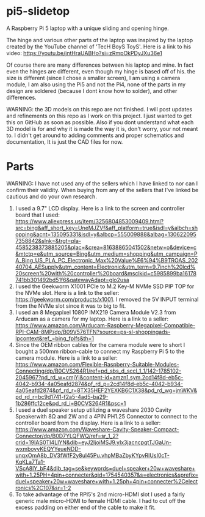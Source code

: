 # pi5-slidetop
A Raspberry Pi 5 laptop with a unique sliding and opening hinge. 

The hinge and various other parts of the laptop was inspired by the laptop created by the YouTube channel of 'TecH BoyS ToyS'. Here is a link to his video: https://youtu.be/jntHraUABHo?si=zRmpOkPDyJXu36e1




 Of course there are many differences between his laptop and mine. In fact even the hinges are different, even though my hinge is based off of his. the size is different (since I chose a smaller screen), I am using a camera module, I am also using the Pi5 and not the Pi4, none of the parts in my design are soldered (because I dont know how to solder), and other differences.


WARNING: the 3D models on this repo are not finished. I will post updates and refinements on this repo as I work on this project. I just wanted to get this on GitHub as soon as possible. Also if you dont understand what each 3D model is for and why it is made the way it is, don't worry, your  not meant to. I didn't get around to adding comments and proper schematics and documentation, It is just the CAD files for now.

# Parts

WARNING: I have not used any of the sellers which I have linked to nor can I confirm their validity. When buying from any of the sellers that I've linked be cautious and do your own research. 

1. I used a 9.7" LCD display. Here is a link to the screen and controller board that I used: https://www.aliexpress.us/item/3256804853009409.html?src=bing&aff_short_key=UneMJZVf&aff_platform=true&isdl=y&albch=shopping&acnt=135095331&isdl=y&albcp=555009888&albag=1306220957358842&slnk=&trgt=pla-4585238373885205&plac=&crea=81638865041502&netw=o&device=c&mtctp=e&utm_source=Bing&utm_medium=shopping&utm_campaign=PA_Bing_US_PLA_PC_Electronic_Max%20Value%E6%94%B9TROAS_20240704_AESupply&utm_content=Electronic&utm_term=9.7inch%20lcd%20screen%20with%20controller%20board&msclkid=c5985899ba16178741bb301492bd51f6&gatewayAdapt=glo2usa
2. I used the Geekworm X1001 PCIe to M.2 Key-M NVMe SSD PIP TOP for the NVMe slot. Here is a link to the seller: https://geekworm.com/products/x1001. I removed the 5V INPUT terminal from the NVMe slot since it was to big to fit.
3. I used an 8 Megapixel 1080P IMX219 Camera Module V2.3 from Arducam as a camera for my laptop. Here is a link to a seller: https://www.amazon.com/Arducam-Raspberry-Megapixel-Compatible-RPI-CAM-8MP/dp/B09V576TFN?source=ps-sl-shoppingads-lpcontext&ref_=bing_fplfs&th=1
4. Since the OEM ribbon cables for the camera module were to short I bought a 500mm ribbon-cable to connect my Raspberry Pi 5 to the camera module. Here is a link to a seller: https://www.amazon.com/Flexible-Raspberry-Suitable-Modules-Connecting/dp/B0CVS264R1/ref=pd_sbs_d_sccl_1_1/142-1785102-2045967?pd_rd_w=cmjYj&content-id=amzn1.sym.2cd14f8d-eb5c-4042-b934-4a05eafd2874&pf_rd_p=2cd14f8d-eb5c-4042-b934-4a05eafd2874&pf_rd_r=8TX35HEF2YEXKB6C1X38&pd_rd_wg=jmWKV&pd_rd_r=bc9d1741-f2a5-4ad5-ba29-1b286ffc12ce&pd_rd_i=B0CVS264R1&psc=1
5. I used a duel speaker setup utilizing a waveshare 2030 Cavity Speakerwith 8Ω and 2W and a 4PIN PH1.25 Connector to connect to the controller board from the display. Here is a link to a seller: https://www.amazon.com/Waveshare-Cavity-Speaker-Compact-Connector/dp/B0D7YLQFWQ/ref=sr_1_2?crid=19IAS0TI4LIYN&dib=eyJ2IjoiMSJ9.yIx3jacncpqtTJGaUn-wxmboyyKEQYYeueNDD-unqxOmA8b_DV3fWfF2y8ul45Pu.vhpMBaZbyKYpvRIUsI0cT-KqKLa7Ta1-VScA8lY_bF4&dib_tag=se&keywords=duel+speaker+20w+waveshare+with+1.25PH+4pin+connecter&qid=1754540357&s=electronics&sprefix=duel+speaker+20w+waveshare+with+1.25ph+4pin+connecter%2Celectronics%2C107&sr=1-2
6. To take advantage of the RPI5's 2nd micro-HDMI slot I used a fairly generic male micro-HDMI to female HDMI cable. I had to cut off the excess padding on either end of the cable to make it fit.
